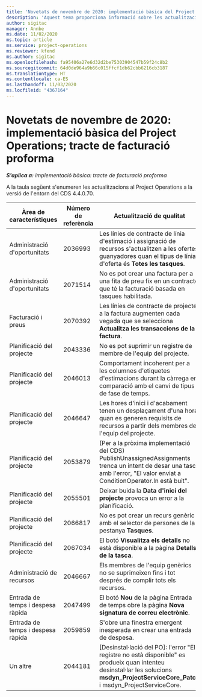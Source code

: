 ```yaml
---
title: 'Novetats de novembre de 2020: implementació bàsica del Project Operations; tracte de facturació proforma'
description: 'Aquest tema proporciona informació sobre les actualitzacions de qualitat disponibles en el llançament de novembre de 2020 de la implementació bàsica del Project Operations: tracte de facturació proforma.'
author: sigitac
manager: Annbe
ms.date: 11/02/2020
ms.topic: article
ms.service: project-operations
ms.reviewer: kfend
ms.author: sigitac
ms.openlocfilehash: fa95406a27e6d32d2be75303904547b59f24c8b2
ms.sourcegitcommit: 64d0de964a9b66c015ffcf1db62cbb6216cb3187
ms.translationtype: HT
ms.contentlocale: ca-ES
ms.lasthandoff: 11/03/2020
ms.locfileid: "4367164"
---
```

# <a name="whats-new-november-2020---project-operations-lite-deployment---deal-to-proforma-invoicing"></a>Novetats de novembre de 2020: implementació bàsica del Project Operations; tracte de facturació proforma

_**S'aplica a:** implementació bàsica: tracte de facturació proforma_

A la taula següent s'enumeren les actualitzacions al Project Operations a la versió de l'entorn del CDS 4.4.0.70.

| Àrea de característiques                 | Número de referència | Actualització de qualitat                                                                                                                                                                    |
|------------------------------|------------------|-----------------------------------------------------------------------------------------------------------------------------------------------------------------------------------|
|   Administració d'oportunitats       | 2036993          | Les línies de contracte de línia d'estimació i assignació de recursos s'actualitzen a les ofertes guanyadores quan el tipus de línia d'oferta és **Totes les tasques**.                                                 |
|   Administració d'oportunitats       | 2071514          | No es pot crear una factura per a una fita de preu fix en un contracte que té la facturació basada en tasques habilitada.                                                                          |
| Facturació i preus          | 2070392          | Les línies de contracte de projecte a la factura augmenten cada vegada que se selecciona **Actualitza les transaccions de la factura**.                                                                       |
| Planificació del projecte             | 2043336          | No es pot suprimir un registre de membre de l'equip del projecte.                                                                                                                                    |
| Planificació del projecte             | 2046013          | Comportament incoherent per a les columnes d'etiquetes d'estimacions durant la càrrega en comparació amb el canvi de tipus de fase de temps.                                                                                   |
| Planificació del projecte             | 2046647          | Les hores d'inici i d'acabament tenen un desplaçament d'una hora quan es generen requisits de recursos a partir dels membres de l'equip del projecte.                                                                      |
| Planificació del projecte             | 2053879          | (Per a la pròxima implementació del CDS) PublishUnassignedAssignments trenca un intent de desar una tasca amb l'error, "El valor enviat a ConditionOperator.In està buit". |
| Planificació del projecte             | 2055501          | Deixar buida la **Data d'inici del projecte** provoca un error a la planificació.                                                                                                      |
| Planificació del projecte             | 2066817          | No es pot crear un recurs genèric amb el selector de persones de la pestanya **Tasques**.                                                                                               |
| Planificació del projecte             | 2067034          | El botó **Visualitza els detalls** no està disponible a la pàgina **Detalls de la tasca**.                                                                                                         |
| Administració de recursos          | 2046667          | Els membres de l'equip genèrics no se suprimeixen fins i tot després de complir tots els recursos.                                                                                                     |
| Entrada de temps i despesa ràpida | 2047499          | El botó **Nou** de la pàgina Entrada de temps obre la pàgina **Nova signatura de correu electrònic**.                                                                                               |
| Entrada de temps i despesa ràpida | 2059859          | S'obre una finestra emergent inesperada en crear una entrada de despesa.                                                                                                                         |
| Un altre                        | 2044181          | [Desinstal·lació del PO]: l'error "El registre no està disponible" es produeix quan intenteu desinstal·lar les solucions **msdyn_ProjectServiceCore_Patch** i msdyn_ProjectServiceCore.        |
